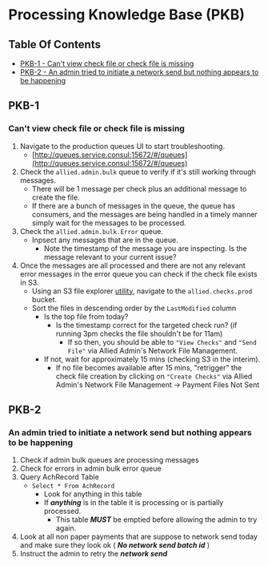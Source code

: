 # Processing Knowledge Base (PKB)

## Table Of Contents
- [PKB-1 - Can't view check file or check file is missing](#pkb-1)
- [PKB-2 - An admin tried to initiate a network send but nothing appears to be happening](#pkb-2)

## PKB-1

### Can't view check file or check file is missing

1. Navigate to the production queues UI to start troubleshooting.
    - [http://queues.service.consul:15672/#/queues](http://queues.service.consul:15672/#/queues)
2. Check the `allied.admin.bulk` queue to verify if it's still working through messages.
    - There will be 1 message per check plus an additional message to create the file.
    - If there are a bunch of messages in the queue, the queue has consumers, and the messages are being handled in a timely manner simply wait for the messages to be processed.
3. Check the `allied.admin.bulk.Error` queue.
    - Inpsect any messages that are in the queue.
      - Note the timestamp of the message you are inspecting. Is the message relevant to your current issue?
4. Once the messages are all processed and there are not any relevant error messages in the error queue you can check if the check file exists in S3.
    - Using an S3 file explorer [utility](http://s3browser.com/), navigate to the `allied.checks.prod` bucket.
    - Sort the files in descending order by the `LastModified` column
      - Is the top file from today? 
        - Is the timestamp correct for the targeted check run? (if running 3pm checks the file shouldn't be for 11am)
          - If so then, you should be able to `"View Checks"` and `"Send File"` via Allied Admin's Network File Management.
      - If not, wait for approximately 15 mins (checking S3 in the interim).
        - If no file becomes available after 15 mins, "retrigger" the check file creation by clicking on `"Create Checks"` via Allied Admin's Network File Management -> Payment Files Not Sent

## PKB-2

### An admin tried to initiate a network send but nothing appears to be happening

1. Check if admin bulk queues are processing messages
1. Check for errors in admin bulk error queue
1. Query AchRecord Table 
    - `Select * From AchRecord`
      - Look for anything in this table
      - If ***anything*** is in the table it is processing or is partially processed. 
        - This table ***MUST*** be emptied before allowing the admin to try again.
1. Look at all non paper payments that are suppose to network send today and make sure they look ok ( ***No network send batch id*** )
1. Instruct the admin to retry the ***network send***
